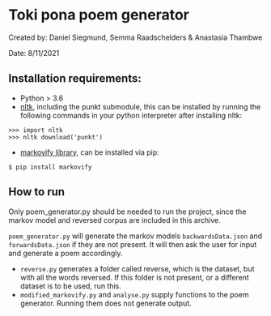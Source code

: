 # Toki pona poem generator
Created by: Daniel Siegmund, Semma Raadschelders & Anastasia Thambwe

Date: 8/11/2021

## Installation requirements:
- Python > 3.6
- [nltk](https://www.nltk.org/install.html), including the punkt submodule, this can be installed by running the following commands in your python interpreter after installing nltk:
```
>>> import nltk
>>> nltk download('punkt')
```
- [markovify library](https://github.com/jsvine/markovify), can be installed via pip:
```
$ pip install markovify
```
## How to run
Only poem_generator.py should be needed to run the project, since the markov model and reversed corpus are included in this archive.

```poem_generator.py``` will generate the  markov models ```backwardsData.json``` and ```forwardsData.json``` if they are not present. It will then ask the user for input and generate a poem accordingly.
- ```reverse.py``` generates a folder called reverse, which is the dataset, but with all the words reversed. If this folder is not present, or a different dataset is to be used, run this.
- ```modified_markovify.py``` and ```analyse.py``` supply functions to the poem generator. Running them does not generate output.
